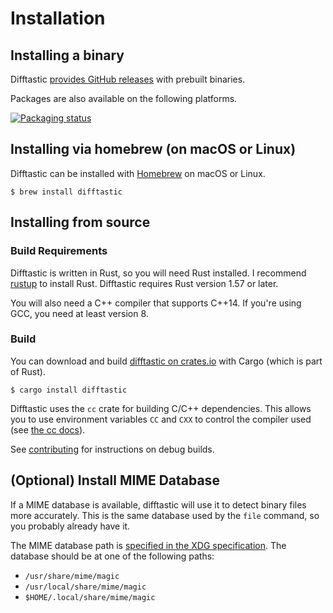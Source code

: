 # Installation

## Installing a binary

Difftastic [provides GitHub
releases](https://github.com/Wilfred/difftastic/releases) with
prebuilt binaries.

Packages are also available on the following platforms.

[![Packaging status](https://repology.org/badge/vertical-allrepos/difftastic.svg)](https://repology.org/project/difftastic/versions)


## Installing via homebrew (on macOS or Linux)

Difftastic can be installed with [Homebrew](https://formulae.brew.sh/formula/difftastic) on macOS or Linux.


```
$ brew install difftastic
```

## Installing from source

### Build Requirements

Difftastic is written in Rust, so you will need Rust installed. I
recommend [rustup](https://rustup.rs/) to install Rust. Difftastic
requires Rust version 1.57 or later.

You will also need a C++ compiler that supports C++14. If you're using
GCC, you need at least version 8.

### Build

You can download and build [difftastic on
crates.io](https://crates.io/crates/difftastic) with Cargo (which is
part of Rust).

```
$ cargo install difftastic
```

Difftastic uses the `cc` crate for building C/C++ dependencies. This
allows you to use environment variables `CC` and `CXX` to control the
compiler used (see [the cc
docs](https://github.com/alexcrichton/cc-rs#external-configuration-via-environment-variables)).

See [contributing](./contributing.md) for instructions on debug
builds.

## (Optional) Install MIME Database

If a MIME database is available, difftastic will use it to detect
binary files more accurately. This is the same database used by the
`file` command, so you probably already have it.

The MIME database path is [specified in the XDG
specification](https://specifications.freedesktop.org/shared-mime-info-spec/0.11/ar01s03.html). The
database should be at one of the following paths:

* `/usr/share/mime/magic`
* `/usr/local/share/mime/magic`
* `$HOME/.local/share/mime/magic`
